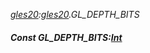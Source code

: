 _[gles20](../../modules/gles20/gles20-module.md):[gles20](../../modules/gles20/gles20-module.md).GL\_DEPTH\_BITS_
##### Const GL\_DEPTH\_BITS:[Int](../../modules/wonkey/wonkey-types-int.md)
